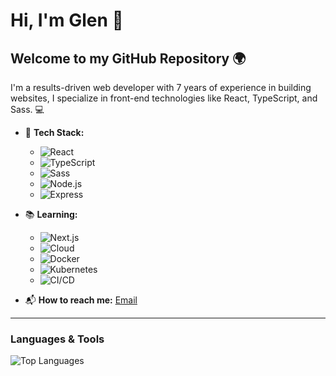 # Hi, I'm Glen 👋

## Welcome to my GitHub Repository 🌍

I'm a results-driven web developer with 7 years of experience in building websites, I specialize in front-end technologies like React, TypeScript, and Sass. 💻

- 🔧 **Tech Stack:** 
  - ![React](https://img.shields.io/badge/-React-61DAFB?style=flat-square&logo=react&logoColor=white) 
  - ![TypeScript](https://img.shields.io/badge/-TypeScript-3178C6?style=flat-square&logo=typescript&logoColor=white)
  - ![Sass](https://img.shields.io/badge/-Sass-CC6699?style=flat-square&logo=sass&logoColor=white)
  - ![Node.js](https://img.shields.io/badge/-Node.js-339933?style=flat-square&logo=node.js&logoColor=white)
  - ![Express](https://img.shields.io/badge/-Express-000000?style=flat-square&logo=express&logoColor=white)

- 📚 **Learning:** 
  - ![Next.js](https://img.shields.io/badge/-Next.js-000000?style=flat-square&logo=nextdotjs&logoColor=white)
  - ![Cloud](https://img.shields.io/badge/-Cloud-FF6600?style=flat-square&logo=cloudflare&logoColor=white)
  - ![Docker](https://img.shields.io/badge/-Docker-2496ED?style=flat-square&logo=docker&logoColor=white)
  - ![Kubernetes](https://img.shields.io/badge/-Kubernetes-326CE5?style=flat-square&logo=kubernetes&logoColor=white)
  - ![CI/CD](https://img.shields.io/badge/-CI%2FCD-0061F2?style=flat-square&logo=gitlab&logoColor=white)

- 📬 **How to reach me:** [Email](mailto:glenharding123@gmail.com)

---

### Languages & Tools

![Top Languages](https://github-readme-stats.vercel.app/api/top-langs/?username=GHarding95&langs_count=5&theme=radical)

